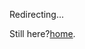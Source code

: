 <meta http-equiv="refresh" content="2; URL=https://ljr0321.github.io/home" />
<body>
  <p>Redirecting...</p>
  Still here?<a href="https://ljr0321.github.io/home">home</a>.</p>
</body>
